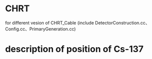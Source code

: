 # CHRT
for different vesion of  CHRT_Cable (include DetectorConstruction.cc、Config.cc、PrimaryGeneration.cc)
# description of position of Cs-137 

